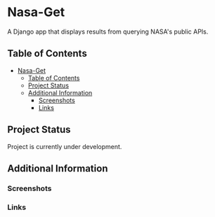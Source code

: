 # Nasa-Get

A Django app that displays results from querying NASA's public APIs.

## Table of Contents

- [Nasa-Get](#nasa-get)
  - [Table of Contents](#table-of-contents)
  - [Project Status](#project-status)
  - [Additional Information](#additional-information)
    - [Screenshots](#screenshots)
    - [Links](#links)

## Project Status

Project is currently under development.

## Additional Information

### Screenshots

### Links
